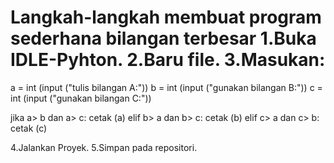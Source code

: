 # Langkah-langkah membuat program sederhana bilangan terbesar 1.Buka IDLE-Pyhton. 2.Baru file. 3.Masukan:

a = int (input ("tulis bilangan A:")) b = int (input ("gunakan bilangan B:")) c = int (input ("gunakan bilangan C:"))

jika a> b dan a> c: cetak (a) elif b> a dan b> c: cetak (b) elif c> a dan c> b:
cetak (c)

4.Jalankan Proyek. 5.Simpan pada repositori.
